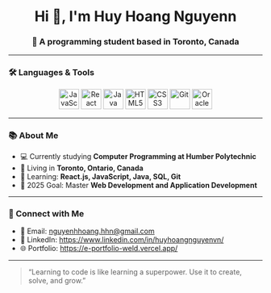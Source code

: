<h1 align="center">Hi 👋, I'm Huy Hoang Nguyenn</h1>
<h3 align="center">🚀 A programming student based in Toronto, Canada</h3>

---

### 🛠️ Languages & Tools

<p align="center">
  <img src="https://cdn.jsdelivr.net/gh/devicons/devicon/icons/javascript/javascript-original.svg" height="40" alt="JavaScript"/>
  <img src="https://cdn.jsdelivr.net/gh/devicons/devicon/icons/react/react-original.svg" height="40" alt="React"/>
  <img src="https://cdn.jsdelivr.net/gh/devicons/devicon/icons/java/java-original.svg" height="40" alt="Java"/>
  <img src="https://cdn.jsdelivr.net/gh/devicons/devicon/icons/html5/html5-original.svg" height="40" alt="HTML5"/>
  <img src="https://cdn.jsdelivr.net/gh/devicons/devicon/icons/css3/css3-original.svg" height="40" alt="CSS3"/>
  <img src="https://cdn.jsdelivr.net/gh/devicons/devicon/icons/git/git-original.svg" height="40" alt="Git"/>
  <img src="https://cdn.jsdelivr.net/gh/devicons/devicon/icons/oracle/oracle-original.svg" height="40" alt="Oracle"/>
</p>

---

### 📚 About Me

- 💻 Currently studying **Computer Programming at Humber Polytechnic**
- 📌 Living in **Toronto, Ontario, Canada**
- 🚀 Learning: **React.js, JavaScript, Java, SQL, Git**
- 🎯 2025 Goal: Master **Web Development and Application Development**

---

### 🔗 Connect with Me

- 📧 Email: nguyenhhoang.hhn@gmail.com
- 💼 LinkedIn: https://www.linkedin.com/in/huyhoangnguyenvn/ 
- 🌐 Portfolio: https://e-portfolio-weld.vercel.app/

---

> “Learning to code is like learning a superpower. Use it to create, solve, and grow.”
